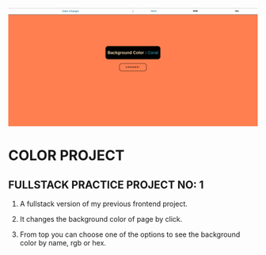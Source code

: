 ![Example](public/colorProject.png)

# COLOR PROJECT

## FULLSTACK PRACTICE PROJECT NO: 1

1. A fullstack version of my previous frontend project.

2. It changes the background color of page by click.

3. From top you can choose one of the options to see the background color by name, rgb or hex.
